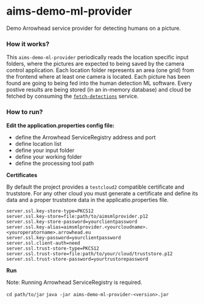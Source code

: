 # aims-demo-ml-provider
Demo Arrowhead service provider for detecting humans on a picture. 

### How it works?

This `aims-demo-ml-provider` periodically reads the location specific input folders, where the pictures are expected to being saved by the camera control application. Each location folder represents an area (one grid) from the frontend where at least one camera is located. Each picture has been found are going to being fed into the human detection ML software. Every postive results are being stored (in an in-memory database) and cloud be fetched by consuming the [`fetch-detections`](./documents/fetch-detections_SDD.md) service.   

### How to run?

**Edit the application.properties config file:**

- define the Arrowhead ServiceRegistry address and port
- define location list 
- define your input folder
- define your working folder
- define the processing tool path

**Certificates**

By default the project provides a `testcloud2` compatible certificate and truststore. For any other cloud you must generate a certificate and define its data and a proper truststore data in the applicatio.properties file.

```
server.ssl.key-store-type=PKCS12
server.ssl.key-store=file:path/to/aimsmlprovider.p12
server.ssl.key-store-password=yourclientpassword
server.ssl.key-alias=aimsmlprovider.<yourcloudname>.<youroperatorname>.arrowhead.eu
server.ssl.key-password=yourclientpassword
server.ssl.client-auth=need
server.ssl.trust-store-type=PKCS12
server.ssl.trust-store=file:path/to/your/cloud/truststore.p12
server.ssl.trust-store-password=yourtrustorepassword
```

**Run**

Note: Running Arrowhead ServiceRegistry is required.

`cd path/to/jar` 
`java -jar aims-demo-ml-provider-<version>.jar`
